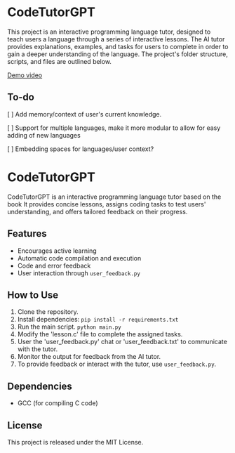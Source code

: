 # CodeTutorGPT

This project is an interactive programming language tutor, designed to teach users a language through a series of interactive lessons. The AI tutor provides explanations, examples, and tasks for users to complete in order to gain a deeper understanding of the language. The project's folder structure, scripts, and files are outlined below.

[Demo video](https://www.youtube.com/watch?v=oABUJiTbm-k)

## To-do

[ ] Add memory/context of user's current knowledge.

[ ] Support for multiple languages, make it more modular to allow for easy adding of new languages

[ ] Embedding spaces for languages/user context?

# CodeTutorGPT

CodeTutorGPT is an interactive programming language tutor based on the book It provides concise lessons, assigns coding tasks to test users' understanding, and offers tailored feedback on their progress.

## Features

- Encourages active learning
- Automatic code compilation and execution
- Code and error feedback
- User interaction through `user_feedback.py`

## How to Use

1. Clone the repository.
2. Install dependencies: `pip install -r requirements.txt`
3. Run the main script. `python main.py`
4. Modify the 'lesson.c' file to complete the assigned tasks.
5. User the 'user_feedback.py' chat or 'user_feedback.txt' to communicate with the tutor.
6. Monitor the output for feedback from the AI tutor.
7. To provide feedback or interact with the tutor, use `user_feedback.py`.

## Dependencies

- GCC (for compiling C code)

## License

This project is released under the MIT License.
